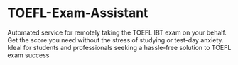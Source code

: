 # TOEFL-Exam-Assistant
Automated service for remotely taking the TOEFL IBT exam on your behalf. Get the score you need without the stress of studying or test-day anxiety. Ideal for students and professionals seeking a hassle-free solution to TOEFL exam success
